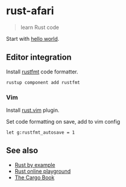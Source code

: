 # rust-afari

> learn Rust code

Start with [hello world](./hello-world/hello.rs).

## Editor integration

Install [rustfmt](https://github.com/rust-lang/rustfmt) code formatter.

    rustup component add rustfmt

### Vim

Install [rust.vim](https://github.com/rust-lang/rust.vim) plugin.

Set code formatting on save, add to vim config

    let g:rustfmt_autosave = 1

## See also

- [Rust by example](https://doc.rust-lang.org/rust-by-example/index.html)
- [Rust online playground](https://play.rust-lang.org/)
- [The Cargo Book](https://doc.rust-lang.org/cargo/)
